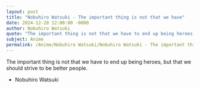 ```yaml
---
layout: post
title: "Nobuhiro Watsuki - The important thing is not that we have"
date: 2024-12-28 12:00:00 -0000
author: Nobuhiro Watsuki
quote: "The important thing is not that we have to end up being heroes, but that we should strive to be better people."
subject: Anime
permalink: /Anime/Nobuhiro Watsuki/Nobuhiro Watsuki - The important thing is not that we have
---
```


The important thing is not that we have to end up being heroes, but that we should strive to be better people.

- Nobuhiro Watsuki
